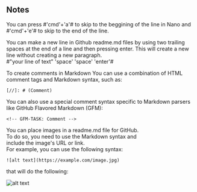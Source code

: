 Notes
-----

You can press #'cmd'+'a'# to skip to the beggining of the line in Nano and #'cmd'+'e'# to 
skip to the end of the line.

You can make a new line in Github readme.md files by using two trailing spaces at the end of 
a line and then pressing enter. This will create a new line without creating a new 
paragraph.  
#"your line of text" 'space' 'space' 'enter'#

To create comments in Markdown You can use a combination of HTML 
comment tags and Markdown syntax, such as:

`[//]: # (Comment)`

You can also use a special comment syntax specific to Markdown parsers like GitHub Flavored 
Markdown (GFM):

`<!-- GFM-TASK: Comment -->`

You can place images in a readme.md file for GitHub.  
To do so, you need to use the Markdown syntax and  
include the image's URL or link.  
For example, you can use the following syntax: 

<pre><code>![alt text](https://example.com/image.jpg)</pre></code>
  
that will do the following:

![alt text](https://example.com/image.jpg)
